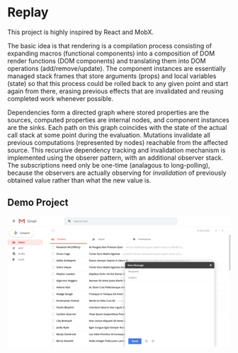 # Replay

This project is highly inspired by React and MobX.

The basic idea is that rendering is a compilation process consisting of expanding macros (functional components) into a composition of DOM render functions (DOM components) and translating them into DOM operations (add/remove/update). The component instances are essentially managed stack frames that store arguments (props) and local variables (state) so that this process could be rolled back to any given point and start again from there, erasing previous effects that are invalidated and reusing completed work whenever possible.

Dependencies form a directed graph where stored properties are the sources, computed properties are internal nodes, and component instances are the sinks. Each path on this graph coincides with the state of the actual call stack at some point during the evaluation. Mutations invalidate all previous computations (represented by nodes) reachable from the affected source. This recursive dependency tracking and invalidation mechanism is implemented using the obserer pattern, with an additional observer stack. The subscriptions need only be one-time (analagous to long-polling), because the observers are actually observing for _invalidation_ of previously obtained value rather than what the new value is.

## Demo Project

![screenshot](screenshots/demo.png)

